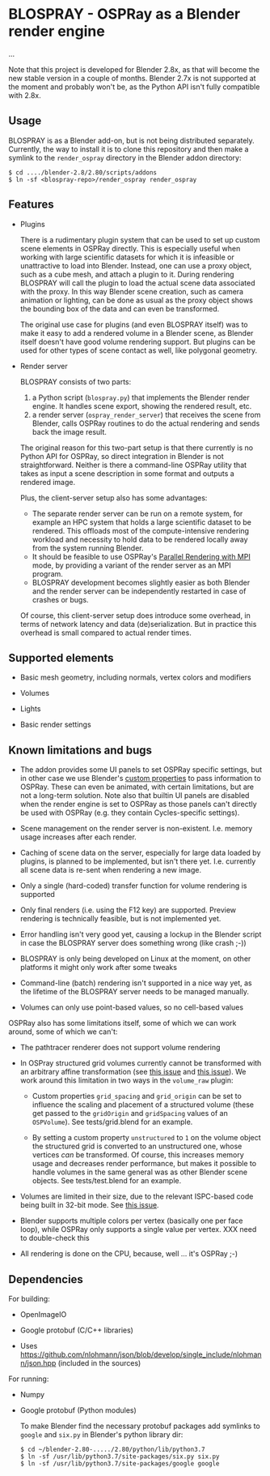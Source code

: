 # BLOSPRAY - OSPRay as a Blender render engine

...

Note that this project is developed for Blender 2.8x, as that
will become the new stable version in a couple of months.
Blender 2.7x is not supported at the moment and probably won't be,
as the Python API isn't fully compatible with 2.8x.

## Usage

BLOSPRAY is as a Blender add-on, but is not being distributed separately.
Currently, the way to install it is to clone this repository and then
make a symlink to the `render_ospray` directory in the Blender addon directory:

```
$ cd ..../blender-2.8/2.80/scripts/addons
$ ln -sf <blospray-repo>/render_ospray render_ospray
```

## Features

* Plugins

  There is a rudimentary plugin system that can be used to set up
  custom scene elements in OSPRay directly. This is especially useful when working with large scientific datasets for which it is infeasible or unattractive to load into Blender. Instead, one can use a proxy object, such as a cube mesh, and attach a plugin to it. During rendering BLOSPRAY will call the plugin to load the actual scene data associated with the proxy. In this way Blender scene creation, such as camera animation or lighting, can be done as usual as the proxy object shows the bounding box of the data and can even be transformed.

  The original use case for plugins (and even BLOSPRAY itself) was
  to make it easy to add a rendered volume in a Blender scene, as Blender
  itself doesn't have good volume rendering support. But plugins can be used for other types of scene contact as well, like polygonal geometry.

* Render server

  BLOSPRAY consists of two parts:

  1. a Python script (`blospray.py`) that implements the Blender render engine. It handles scene export, showing the rendered result, etc.
  2. a render server (`ospray_render_server`) that receives the scene from Blender, calls OSPRay routines to do the actual rendering and sends back the image result.

  The original reason for this two-part setup is that there currently is no Python API for OSPRay, so direct integration in Blender is not straightforward. Neither is there a command-line OSPRay utility that takes as input a scene description in some format and outputs a rendered image.

  Plus, the client-server setup also has some advantages:

  - The separate render server can be run on a remote system, for example an HPC system that holds a large scientific dataset to be rendered. This offloads most of the compute-intensive rendering workload and necessity to hold data to be rendered locally away from the system running Blender.
  - It should be feasible to use OSPRay's [Parallel Rendering with MPI](http://www.ospray.org/documentation.html#parallel-rendering-with-mpi) mode, by providing a variant of the render server as an MPI program.
  - BLOSPRAY development becomes slightly easier as both Blender and the render server can be independently restarted in case of crashes or bugs.

  Of course, this client-server setup does introduce some overhead, in terms of network latency and data (de)serialization. But in practice this overhead is small compared to actual render times.

## Supported elements

* Basic mesh geometry, including normals, vertex colors and modifiers

* Volumes

* Lights

* Basic render settings


## Known limitations and bugs

* The addon provides some UI panels to set OSPRay specific settings, but in other case we use Blender's [custom properties](https://docs.blender.org/manual/en/dev/data_system/custom_properties.html)
  to pass information to OSPRay. These can even be animated, with certain limitations, but are not a long-term solution. Note also that builtin UI panels are disabled when the render engine
  is set to OSPRay as those panels can't directly be used with OSPRay (e.g. they contain Cycles-specific settings).

* Scene management on the render server is non-existent. I.e. memory usage increases after each render.  

* Caching of scene data on the server, especially for large data loaded by plugins, is planned to be implemented, but isn't there yet. I.e. currently all scene data is re-sent when rendering a new image.

* Only a single (hard-coded) transfer function for volume rendering is supported

* Only final renders (i.e. using the F12 key) are supported. Preview rendering is technically feasible, but is not implemented yet.

* Error handling isn't very good yet, causing a lockup in the Blender script in case the BLOSPRAY server does something wrong (like crash ;-))

* BLOSPRAY is only being developed on Linux at the moment, on other platforms it might only work after some tweaks

* Command-line (batch) rendering isn't supported in a nice way yet, as the lifetime of the BLOSPRAY server needs to be managed manually.

* Volumes can only use point-based values, so no cell-based values


OSPRay also has some limitations itself, some of which we can work around, some of which we can't:

* The pathtracer renderer does not support volume rendering

* In OSPray structured grid volumes currently cannot be transformed with an 
  arbitrary affine transformation (see [this issue](https://github.com/ospray/ospray/issues/159)
  and [this issue](https://github.com/ospray/ospray/issues/48)). 
  We work around this limitation in two ways in the `volume_raw` plugin:
  
  - Custom properties `grid_spacing` and `grid_origin` can be set to influence the
    scaling and placement of a structured volume (these get passed to the `gridOrigin`
    and `gridSpacing` values of an `OSPVolume`). See tests/grid.blend for an example.
    
  - By setting a custom property `unstructured` to `1` on the volume object 
    the structured grid is converted to an unstructured one, whose vertices *can* be transformed. 
    Of course, this increases memory usage and decreases render performance, but makes 
    it possible to handle volumes in the same general was as other 
    Blender scene objects. See tests/test.blend for an example.
    
* Volumes are limited in their size, due to the relevant ISPC-based
  code being built in 32-bit mode. See [this issue](https://github.com/ospray/ospray/issues/239).
  
* Blender supports multiple colors per vertex (basically one per face loop),
  while OSPRay only supports a single value per vertex. XXX need to double-check this
  
* All rendering is done on the CPU, because, well ... it's OSPRay ;-)


## Dependencies

For building:

* OpenImageIO
* Google protobuf (C/C++ libraries)

* Uses https://github.com/nlohmann/json/blob/develop/single_include/nlohmann/json.hpp
  (included in the sources)

For running:

* Numpy
* Google protobuf (Python modules)

  To make Blender find the necessary protobuf packages add symlinks to
  `google` and `six.py` in Blender's python library dir:

  ```
  $ cd ~/blender-2.80-...../2.80/python/lib/python3.7
  $ ln -sf /usr/lib/python3.7/site-packages/six.py six.py
  $ ln -sf /usr/lib/python3.7/site-packages/google google
  ```

